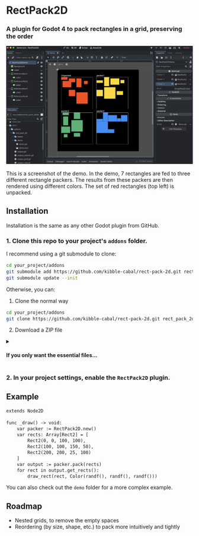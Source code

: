 
# RectPack2D
### A plugin for Godot 4 to pack rectangles in a grid, preserving the order

![Screenshot example of RectPack2D plugin](screenshot.png)

This is a screenshot of the demo. In the demo, 7 rectangles are fed to three different rectangle packers. The results from these packers are then rendered using different colors. The set of red rectangles (top left) is unpacked.

## Installation
Installation is the same as any other Godot plugin from GitHub.

### 1. Clone this repo to your project's `addons` folder.
I recommend using a git submodule to clone:
```bash
cd your_project/addons
git submodule add https://github.com/kibble-cabal/rect-pack-2d.git rect_pack_2d
git submodule update --init
```
Otherwise, you can:
1. Clone the normal way
```bash
cd your_project/addons
git clone https://github.com/kibble-cabal/rect-pack-2d.git rect_pack_2d
```
2. Download a ZIP file


<details>
<summary><h4>If you only want the essential files…</h4></summary>

I have also provided the `cleaned` branch, which removes `README.md`, `screenshot.png`, and the `demo` folder.
Feel free to use either of these commands instead, if you'd like:
```bash
# Using submodules
cd your_project/addons
git submodule add -b cleaned https://github.com/kibble-cabal/rect-pack-2d.git rect_pack_2d
git submodule update --init
```
```bash
# Cloning
cd your_project/addons
git clone -b cleaned https://github.com/kibble-cabal/rect-pack-2d.git rect_pack_2d
```
</details>

### 2. In your project settings, enable the `RectPack2D` plugin.

## Example

```gdscript
extends Node2D

func _draw() -> void:
    var packer := RectPack2D.new()
    var rects: Array[Rect2] = [
        Rect2(0, 0, 100, 100),
        Rect2(100, 100, 150, 50),
        Rect2(200, 200, 25, 100)
    ]
    var output := packer.pack(rects)
    for rect in output.get_rects():
        draw_rect(rect, Color(randf(), randf(), randf()))
```

You can also check out the `demo` folder for a more complex example.

## Roadmap
* Nested grids, to remove the empty spaces
* Reordering (by size, shape, etc.) to pack more intuitively and tightly